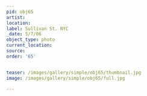 ```yaml
---
pid: obj65
artist: 
location: 
label: Sullivan St. NYC
_date: 5/7/06
object_type: photo
current_location: 
source: 
order: '65'


teaser: /images/gallery/simple/obj65/thumbnail.jpg
image: /images/gallery/simple/obj65/full.jpg
 
---
```

